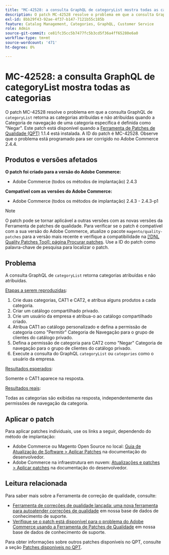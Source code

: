 ```yaml
---
title: "MC-42528: a consulta GraphQL de categoryList mostra todas as categorias"
description: O patch MC-42528 resolve o problema em que a consulta GraphQL de "categoryList" retorna categorias atribuídas e não atribuídas quando a Categoria de navegação de uma categoria específica é definida como "Deny". Este patch está disponível quando a [Ferramenta de correções de qualidade (QPT)](/help/announcements/adobe-commerce-announcements/magento-quality-patches-released-new-tool-to-self-serve-quality-patches.md) 1.1.4 está instalada. A ID do patch é MC-42528. Observe que o problema está programado para ser corrigido no Adobe Commerce 2.4.4.
exl-id: 8bb29f43-92ae-4f37-b147-7121b55c185b
feature: Catalog Management, Categories, GraphQL, Customer Service
role: Admin
source-git-commit: ce81fc35cc5b7477fc5b3cd5f36a4ff65280e6a0
workflow-type: tm+mt
source-wordcount: '471'
ht-degree: 0%

---
```


# MC-42528: a consulta GraphQL de categoryList mostra todas as categorias

O patch MC-42528 resolve o problema em que a consulta GraphQL de `categoryList` retorna as categorias atribuídas e não atribuídas quando a Categoria de navegação de uma categoria específica é definida como &quot;Negar&quot;. Este patch está disponível quando a [Ferramenta de Patches de Qualidade (QPT)](/help/announcements/adobe-commerce-announcements/magento-quality-patches-released-new-tool-to-self-serve-quality-patches.md) 1.1.4 está instalada. A ID do patch é MC-42528. Observe que o problema está programado para ser corrigido no Adobe Commerce 2.4.4.

## Produtos e versões afetados

**O patch foi criado para a versão do Adobe Commerce:**

* Adobe Commerce (todos os métodos de implantação) 2.4.3

**Compatível com as versões do Adobe Commerce:**

* Adobe Commerce (todos os métodos de implantação) 2.4.3 - 2.4.3-p1

>[!NOTE]
>
>O patch pode se tornar aplicável a outras versões com as novas versões da Ferramenta de patches de qualidade. Para verificar se o patch é compatível com a sua versão do Adobe Commerce, atualize o pacote `magento/quality-patches` para a versão mais recente e verifique a compatibilidade na [[!DNL Quality Patches Tool]: página Procurar patches](https://devdocs.magento.com/quality-patches/tool.html#patch-grid). Use a ID do patch como palavra-chave de pesquisa para localizar o patch.

## Problema

A consulta GraphQL de `categoryList` retorna categorias atribuídas e não atribuídas.

<u>Etapas a serem reproduzidas</u>:

1. Crie duas categorias, CAT1 e CAT2, e atribua alguns produtos a cada categoria.
1. Criar um catálogo compartilhado privado.
1. Crie um usuário da empresa e atribua-o ao catálogo compartilhado criado.
1. Atribua CAT1 ao catálogo personalizado e defina a permissão de categoria como &quot;Permitir&quot; Categoria de Navegação para o grupo de clientes do catálogo privado.
1. Defina a permissão de categoria para CAT2 como &quot;Negar&quot; Categoria de navegação para o grupo de clientes do catálogo privado.
1. Execute a consulta do GraphQL `categoryList` ou `categories` como o usuário da empresa.

<u>Resultados esperados</u>:

Somente o CAT1 aparece na resposta.

<u>Resultados reais</u>:

Todas as categorias são exibidas na resposta, independentemente das permissões de navegação da categoria.

## Aplicar o patch

Para aplicar patches individuais, use os links a seguir, dependendo do método de implantação:

* Adobe Commerce ou Magento Open Source no local: [Guia de Atualização de Software > Aplicar Patches](https://devdocs.magento.com/guides/v2.4/comp-mgr/patching/mqp.html) na documentação do desenvolvedor.
* Adobe Commerce na infraestrutura em nuvem: [Atualizações e patches > Aplicar patches](https://devdocs.magento.com/cloud/project/project-patch.html) na documentação do desenvolvedor.

## Leitura relacionada

Para saber mais sobre a Ferramenta de correção de qualidade, consulte:

* [Ferramenta de correções de qualidade lançada: uma nova ferramenta para autoatender correções de qualidade](/help/announcements/adobe-commerce-announcements/magento-quality-patches-released-new-tool-to-self-serve-quality-patches.md) em nossa base de dados de conhecimento de suporte.
* [Verifique se o patch está disponível para o problema do Adobe Commerce usando a Ferramenta de Patches de Qualidade](/help/support-tools/patches-available-in-qpt-tool/check-patch-for-magento-issue-with-magento-quality-patches.md) em nossa base de dados de conhecimento de suporte.

Para obter informações sobre outros patches disponíveis no QPT, consulte a seção [Patches disponíveis no QPT](https://support.magento.com/hc/en-us/sections/360010506631-Patches-available-in-MQP-tool-).
